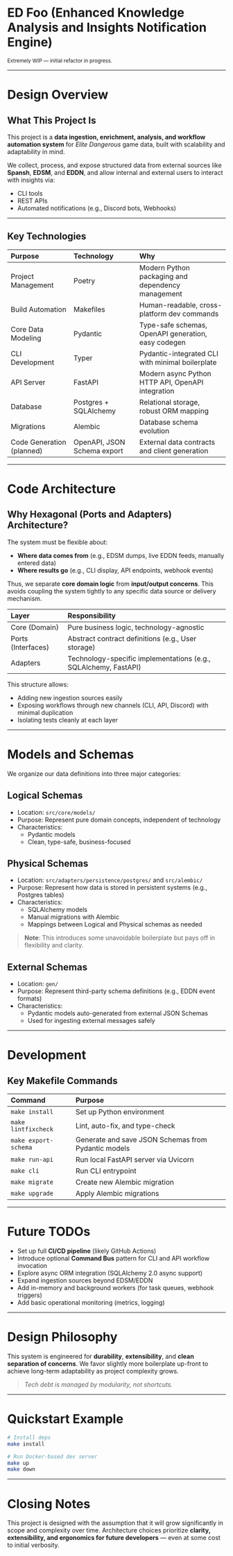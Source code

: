 # ED Foo (Enhanced Knowledge Analysis and Insights Notification Engine)

<sub>Extremely WIP — initial refactor in progress.</sub>

---

# Design Overview

## What This Project Is

This project is a **data ingestion, enrichment, analysis, and workflow automation system** for *Elite Dangerous* game data, built with scalability and adaptability in mind.

We collect, process, and expose structured data from external sources like **Spansh**, **EDSM**, and **EDDN**, and allow internal and external users to interact with insights via:
- CLI tools
- REST APIs
- Automated notifications (e.g., Discord bots, Webhooks)

---

## Key Technologies

| Purpose                         | Technology                   | Why |
|:---------------------------------|:------------------------------|:----|
| Project Management              | Poetry                        | Modern Python packaging and dependency management |
| Build Automation                | Makefiles                     | Human-readable, cross-platform dev commands |
| Core Data Modeling              | Pydantic                      | Type-safe schemas, OpenAPI generation, easy codegen |
| CLI Development                 | Typer                         | Pydantic-integrated CLI with minimal boilerplate |
| API Server                      | FastAPI                       | Modern async Python HTTP API, OpenAPI integration |
| Database                        | Postgres + SQLAlchemy         | Relational storage, robust ORM mapping |
| Migrations                      | Alembic                       | Database schema evolution |
| Code Generation (planned)       | OpenAPI, JSON Schema export   | External data contracts and client generation |

---

# Code Architecture

## Why Hexagonal (Ports and Adapters) Architecture?

The system must be flexible about:
- **Where data comes from** (e.g., EDSM dumps, live EDDN feeds, manually entered data)
- **Where results go** (e.g., CLI display, API endpoints, webhook events)

Thus, we separate **core domain logic** from **input/output concerns**.
This avoids coupling the system tightly to any specific data source or delivery mechanism.

| Layer | Responsibility |
|:------|:---------------|
| Core (Domain) | Pure business logic, technology-agnostic |
| Ports (Interfaces) | Abstract contract definitions (e.g., User storage) |
| Adapters | Technology-specific implementations (e.g., SQLAlchemy, FastAPI) |

This structure allows:
- Adding new ingestion sources easily
- Exposing workflows through new channels (CLI, API, Discord) with minimal duplication
- Isolating tests cleanly at each layer

---

# Models and Schemas

We organize our data definitions into three major categories:

## Logical Schemas
- Location: `src/core/models/`
- Purpose: Represent pure domain concepts, independent of technology
- Characteristics:
  - Pydantic models
  - Clean, type-safe, business-focused

## Physical Schemas
- Location: `src/adapters/persistence/postgres/` and `src/alembic/`
- Purpose: Represent how data is stored in persistent systems (e.g., Postgres tables)
- Characteristics:
  - SQLAlchemy models
  - Manual migrations with Alembic
  - Mappings between Logical and Physical schemas as needed

> **Note**: This introduces some unavoidable boilerplate but pays off in flexibility and clarity.

## External Schemas
- Location: `gen/`
- Purpose: Represent third-party schema definitions (e.g., EDDN event formats)
- Characteristics:
  - Pydantic models auto-generated from external JSON Schemas
  - Used for ingesting external messages safely

---

# Development

## Key Makefile Commands

| Command | Purpose |
|:--------|:--------|
| `make install` | Set up Python environment |
| `make lintfixcheck` | Lint, auto-fix, and type-check |
| `make export-schema` | Generate and save JSON Schemas from Pydantic models |
| `make run-api` | Run local FastAPI server via Uvicorn |
| `make cli` | Run CLI entrypoint |
| `make migrate` | Create new Alembic migration |
| `make upgrade` | Apply Alembic migrations |

---

# Future TODOs

- Set up full **CI/CD pipeline** (likely GitHub Actions)
- Introduce optional **Command Bus** pattern for CLI and API workflow invocation
- Explore async ORM integration (SQLAlchemy 2.0 async support)
- Expand ingestion sources beyond EDSM/EDDN
- Add in-memory and background workers (for task queues, webhook triggers)
- Add basic operational monitoring (metrics, logging)

---

# Design Philosophy

This system is engineered for **durability**, **extensibility**, and **clean separation of concerns**.
We favor slightly more boilerplate up-front to achieve long-term adaptability as project complexity grows.

> *Tech debt is managed by modularity, not shortcuts.*

---

# Quickstart Example

```bash
# Install deps
make install

# Run Docker-based dev server
make up
make down
```

---

# Closing Notes

This project is designed with the assumption that it will grow significantly in scope and complexity over time.
Architecture choices prioritize **clarity, extensibility, and ergonomics for future developers** — even at some cost to initial verbosity.


